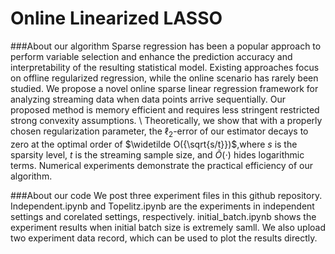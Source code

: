 # Online Linearized LASSO
###About our algorithm
Sparse regression has been a popular approach to perform variable selection and enhance the prediction accuracy and interpretability of the resulting statistical model. Existing approaches focus on offline regularized regression, while the online scenario has rarely been studied. We propose a novel online sparse linear regression framework for analyzing streaming data when data points arrive sequentially. Our proposed method is memory efficient and requires less stringent restricted strong convexity assumptions. \\
Theoretically,  we show that with a properly chosen regularization parameter, the $\ell_2$-error of our estimator decays to zero at the optimal order of $\widetilde O({\sqrt{s/t}})$,where $s$ is the sparsity level, $t$ is the streaming sample size, and $\widetilde O(\cdot)$ hides  logarithmic terms. Numerical experiments demonstrate the practical efficiency of our algorithm.

###About our code
We post three experiment files in this github repository. Independent.ipynb and Topelitz.ipynb are the experiments in independent settings and corelated settings, respectively. initial_batch.ipynb shows the experiment results when initial batch size is extremely samll. We also upload two experiment data record, which can be used  to plot the results directly.
